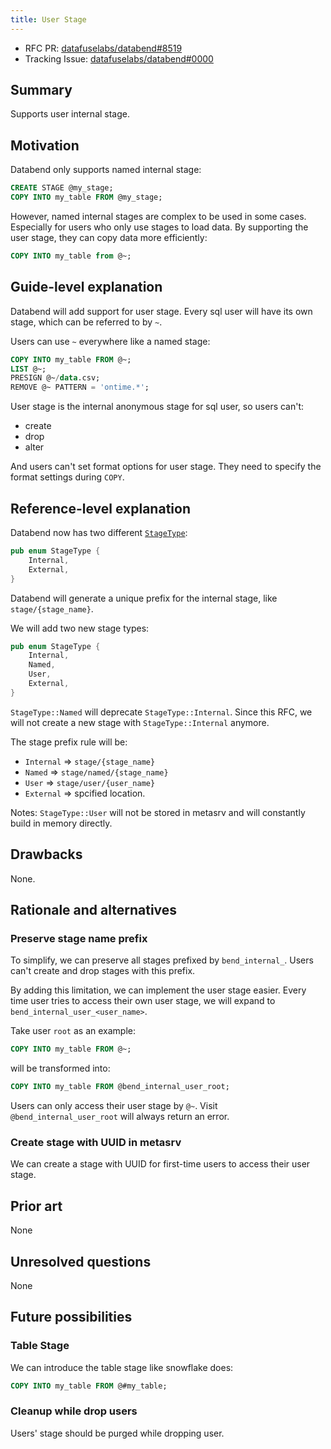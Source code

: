 ```yaml
---
title: User Stage
---
```


- RFC PR: [datafuselabs/databend#8519](https://github.com/datafuselabs/databend/pull/8519)
- Tracking Issue: [datafuselabs/databend#0000](https://github.com/datafuselabs/databend/issues/0000)

## Summary

Supports user internal stage.

## Motivation

Databend only supports named internal stage:

```sql
CREATE STAGE @my_stage;
COPY INTO my_table FROM @my_stage;
```

However, named internal stages are complex to be used in some cases. Especially for users who only use stages to load data. By supporting the user stage, they can copy data more efficiently:

```sql
COPY INTO my_table from @~;
```

## Guide-level explanation

Databend will add support for user stage. Every sql user will have its own stage, which can be referred to by `~`.

Users can use `~` everywhere like a named stage:

```sql
COPY INTO my_table FROM @~;
LIST @~;
PRESIGN @~/data.csv;
REMOVE @~ PATTERN = 'ontime.*';
```

User stage is the internal anonymous stage for sql user, so users can't:

- create
- drop
- alter

And users can't set format options for user stage. They need to specify the format settings during `COPY`.

## Reference-level explanation

Databend now has two different [`StageType`](https://github.com/datafuselabs/databend/blob/c2d4e9d3e0a5bf7d54a2a6ce1db1d41b00cd2cd1/src/meta/types/src/user_stage.rs#L52-L55):

```rust
pub enum StageType {
    Internal,
    External,
}
```

Databend will generate a unique prefix for the internal stage, like `stage/{stage_name}`.

We will add two new stage types:

```rust
pub enum StageType {
    Internal,
    Named,
    User,
    External,
}
```

`StageType::Named` will deprecate `StageType::Internal`. Since this RFC, we will not create a new stage with `StageType::Internal` anymore.

The stage prefix rule will be:

- `Internal` => `stage/{stage_name}`
- `Named` => `stage/named/{stage_name}`
- `User` => `stage/user/{user_name}`
- `External` => spcified location.

Notes: `StageType::User` will not be stored in metasrv and will constantly build in memory directly.

## Drawbacks

None.

## Rationale and alternatives

### Preserve stage name prefix

To simplify, we can preserve all stages prefixed by `bend_internal_`. Users can't create and drop stages with this prefix.

By adding this limitation, we can implement the user stage easier. Every time user tries to access their own user stage, we will expand to `bend_internal_user_<user_name>`.

Take user `root` as an example:

```sql
COPY INTO my_table FROM @~;
```

will be transformed into:

```sql
COPY INTO my_table FROM @bend_internal_user_root;
```

Users can only access their user stage by `@~`. Visit `@bend_internal_user_root` will always return an error.

### Create stage with UUID in metasrv

We can create a stage with UUID for first-time users to access their user stage.

## Prior art

None

## Unresolved questions

None

## Future possibilities

### Table Stage

We can introduce the table stage like snowflake does:

```sql
COPY INTO my_table FROM @#my_table;
```

### Cleanup while drop users

Users' stage should be purged while dropping user.
